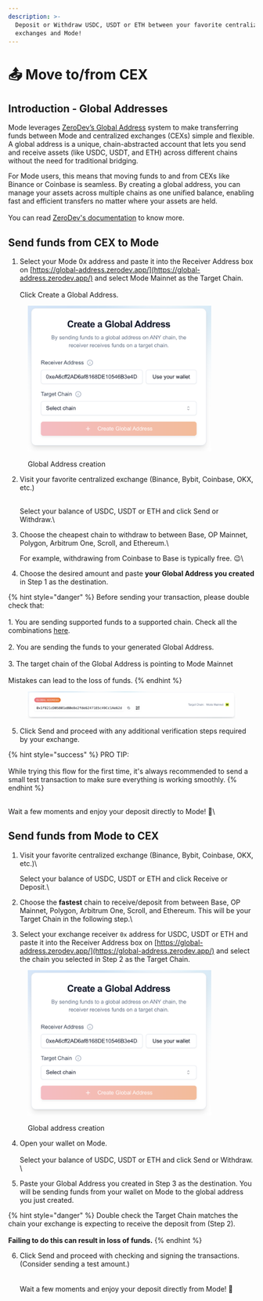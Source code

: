```yaml
---
description: >-
  Deposit or Withdraw USDC, USDT or ETH between your favorite centralized
  exchanges and Mode!
---
```


# 📤 Move to/from CEX

## Introduction - Global Addresses

Mode leverages [ZeroDev’s Global Address](https://global-address.zerodev.app/) system to make transferring funds between Mode and centralized exchanges (CEXs) simple and flexible. A global address is a unique, chain-abstracted account that lets you send and receive assets (like USDC, USDT, and ETH) across different chains without the need for traditional bridging.

For Mode users, this means that moving funds to and from CEXs like Binance or Coinbase is seamless. By creating a global address, you can manage your assets across multiple chains as one unified balance, enabling fast and efficient transfers no matter where your assets are held.\
\
You can read [ZeroDev's documentation](https://zerodev.app/) to know more.

## Send funds from CEX to Mode

1. Select your Mode 0x address and paste it into the Receiver Address box on [https://global-address.zerodev.app/](https://global-address.zerodev.app/) and select Mode Mainnet as the Target Chain.\
   \
   Click Create a Global Address.

<figure><img src="../.gitbook/assets/image.png" alt="" width="375"><figcaption><p>Global Address creation</p></figcaption></figure>

2.  Visit your favorite centralized exchange (Binance, Bybit, Coinbase, OKX, etc.)

    \
    Select your balance of USDC, USDT or ETH and click Send or Withdraw.\

3.  Choose the cheapest chain to withdraw to between Base, OP Mainnet, Polygon, Arbitrum One, Scroll, and Ethereum.\


    For example, withdrawing from Coinbase to Base is typically free. :wink:\

4. Choose the desired amount and paste **your Global Address you created** in Step 1 as the destination.&#x20;

{% hint style="danger" %}
Before sending your transaction, please double check that:\
\
1\. You are sending supported funds to a supported chain. Check all the combinations [here](https://zerodev.notion.site/ZeroDev-Global-Address-Supported-Tokens-137e616047d18088a11cc84ab56fc5cc).\
\
2\. You are sending the funds to your generated Global Address.\
\
3\. The target chain of the Global Address is pointing to Mode Mainnet\
\
Mistakes can lead to the loss of funds.
{% endhint %}

<figure><img src="../.gitbook/assets/image (1).png" alt=""><figcaption></figcaption></figure>

5. Click Send and proceed with any additional verification steps required by your exchange.

{% hint style="success" %}
PRO TIP: \
\
While trying this flow for the first time, it's always recommended to send a small test transaction to make sure everything is working smoothly.
{% endhint %}

\
Wait a few moments and enjoy your deposit directly to Mode! 💛\


## Send funds from Mode to CEX

1.  Visit your favorite centralized exchange (Binance, Bybit, Coinbase, OKX, etc.)\


    Select your balance of USDC, USDT or ETH and click Receive or Deposit.\

2. Choose the **fastest** chain to receive/deposit from between Base, OP Mainnet, Polygon, Arbitrum One, Scroll, and Ethereum. This will be your Target Chain in the following step.\

3. Select your exchange receiver `0x` address for USDC, USDT or ETH and paste it into the Receiver Address box on [https://global-address.zerodev.app/](https://global-address.zerodev.app/) and select the chain you selected in Step 2 as the Target Chain.

<figure><img src="../.gitbook/assets/image.png" alt="" width="375"><figcaption><p>Global address creation</p></figcaption></figure>

4. Open your wallet on Mode.\
   \
   Select your balance of USDC, USDT or ETH and click Send or Withdraw. \

5. Paste your Global Address you created in Step 3 as the destination. You will be sending funds from your wallet on Mode to the global address you just created.

{% hint style="danger" %}
Double check the Target Chain matches the chain your exchange is expecting to receive the deposit from (Step 2).\
\
**Failing to do this can result in loss of funds.**
{% endhint %}

6. Click Send and proceed with checking and signing the transactions. (Consider sending a test amount.)\
   \
   \
   Wait a few moments and enjoy your deposit directly from Mode! 💛

